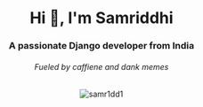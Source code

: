 <h1 align="center">Hi 👋, I'm Samriddhi</h1>
<h3 align="center">A passionate Django developer from India</h3>
<h6 align="center">Fueled by caffiene and dank memes</h6>

<p align="center"> <img src="https://komarev.com/ghpvc/?username=samr1dd1&label=Profile%20views&color=0e75b6&style=flat" alt="samr1dd1" /> </p>
<p align="center"> <a href="https://twitter.com/" target="blank"><img src="https://img.shields.io/twitter/follow/?logo=twitter&style=for-the-badge" alt="" /></a> </p>
